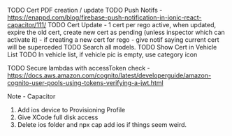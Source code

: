 TODO Cert PDF creation / update
TODO Push Notifs - https://enappd.com/blog/firebase-push-notification-in-ionic-react-capacitor/111/
TODO Cert Update - 1 cert per rego active, when updated, expire the old cert, create new cert as pending (unless inspector which can activate it) - if creating a new cert for rego - give notif saying current cert will be superceded
TODO Search all models.
TODO Show Cert in Vehicle List
TODO In vehicle list, if vehicle pic is empty, use category icon

TODO Secure lambdas with accessToken check - https://docs.aws.amazon.com/cognito/latest/developerguide/amazon-cognito-user-pools-using-tokens-verifying-a-jwt.html

Note - Capacitor
1.  Add ios device to Provisioning Profile
2.  Give XCode full disk access
3.  Delete ios folder and npx cap add ios if things seem weird.